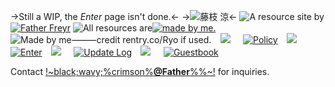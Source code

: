 ->Still a WIP, the *Enter* page isn't done.<-
->![藤枝 涼](https://files.catbox.moe/yrwssj.webp)<-
![A resource site by](https://files.catbox.moe/yfx428.png)[![Father Freyr](https://files.catbox.moe/roohbq.png)](https://pin.it/4E7YgqE1w)
![All resources are](https://files.catbox.moe/p35ce2.png)[![made by me.](https://files.catbox.moe/uz40tt.png)](https://pin.it/4E7YgqE1w) ![Made by me⸻credit rentry.co/Ryo if used.](https://files.catbox.moe/dg50co.png)
⠀![](https://files.catbox.moe/i2u15x.png)⠀⠀[![Policy](https://files.catbox.moe/yxsov4.png)](freypolicy)
⠀![](https://files.catbox.moe/i2u15x.png)⠀⠀[![Enter](https://files.catbox.moe/6kqukj.png)](freymade)
⠀![](https://files.catbox.moe/i2u15x.png)⠀⠀[![Update Log](https://files.catbox.moe/29rmk0.png)](ryoupdate)
⠀![](https://files.catbox.moe/i2u15x.png)⠀⠀[![Guestbook](https://files.catbox.moe/jbwmty.png)](https://towa.123guestbook.com/)

Contact [!~black;wavy;%crimson%**@Father**%%~!](https://retrospring.net/@Father) for inquiries.